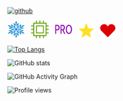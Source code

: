 


[<img src='https://cdn.jsdelivr.net/npm/simple-icons@3.0.1/icons/github.svg' alt='github' height='40'>](https://github.com/putaimaster)  

<a href='https://archiveprogram.github.com/'><img src='https://raw.githubusercontent.com/acervenky/animated-github-badges/master/assets/acbadge.gif' width='40' height='40'></a> <a href='https://docs.github.com/en/developers'><img src='https://raw.githubusercontent.com/acervenky/animated-github-badges/master/assets/devbadge.gif' width='40' height='40'></a> <a href='https://github.com/pricing'><img src='https://raw.githubusercontent.com/acervenky/animated-github-badges/master/assets/pro.gif' width='40' height='40'></a> <a href='https://stars.github.com/'><img src='https://raw.githubusercontent.com/acervenky/animated-github-badges/master/assets/starbadge.gif' width='35' height='35'></a> <a href='https://docs.github.com/en/github/supporting-the-open-source-community-with-github-sponsors'><img src='https://raw.githubusercontent.com/acervenky/animated-github-badges/master/assets/sponsorbadge.gif' width='35' height='35'></a> 

[![Top Langs](https://github-readme-stats.vercel.app/api/top-langs/?username=putaimaster)](https://github.com/anuraghazra/github-readme-stats)

![GitHub stats](https://github-readme-stats.vercel.app/api?username=putaimaster&show_icons=true&count_private=true)  

![GitHub Activity Graph](https://activity-graph.herokuapp.com/graph?username=putaimaster)  

![Profile views](https://gpvc.arturio.dev/putaimaster)  
